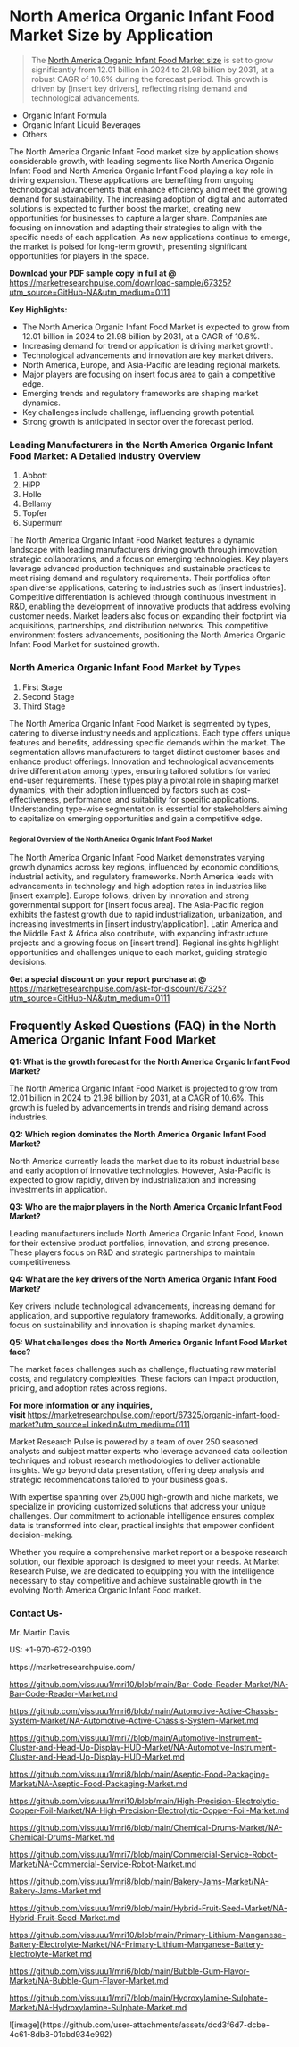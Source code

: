 <h1>North America Organic Infant Food Market&nbsp;Size by Application</h1><blockquote><p>The <a href="https://marketresearchpulse.com/download-sample/67325?utm_source=GitHub-NA&amp;utm_medium=0111">North America Organic Infant Food Market size</a> is set to grow significantly from 12.01 billion in 2024 to 21.98 billion by 2031, at a robust CAGR of 10.6% during the forecast period. This growth is driven by [insert key drivers], reflecting rising demand and technological advancements.</p></blockquote><ul><li>Organic Infant Formula<li> Organic Infant Liquid Beverages<li> Others</li></ul><p>The North America Organic Infant Food market size by application shows considerable growth, with leading segments like North America Organic Infant Food and North America Organic Infant Food playing a key role in driving expansion. These applications are benefiting from ongoing technological advancements that enhance efficiency and meet the growing demand for sustainability. The increasing adoption of digital and automated solutions is expected to further boost the market, creating new opportunities for businesses to capture a larger share. Companies are focusing on innovation and adapting their strategies to align with the specific needs of each application. As new applications continue to emerge, the market is poised for long-term growth, presenting significant opportunities for players in the space.</p><p><strong>Download your PDF sample copy in full at @ </strong><a href="https://marketresearchpulse.com/download-sample/67325?utm_source=GitHub-NA&amp;utm_medium=0111">https://marketresearchpulse.com/download-sample/67325?utm_source=GitHub-NA&amp;utm_medium=0111</a></p><p><strong>Key Highlights: </strong></p><ul><li>The North America Organic Infant Food Market is expected to grow from 12.01 billion in 2024 to 21.98 billion by 2031, at a CAGR of 10.6%.</li><li>Increasing demand for trend or application is driving market growth.</li><li>Technological advancements and innovation are key market drivers.</li><li>North America, Europe, and Asia-Pacific are leading regional markets.</li><li>Major players are focusing on insert focus area to gain a competitive edge.</li><li>Emerging trends and regulatory frameworks are shaping market dynamics.</li><li>Key challenges include challenge, influencing growth potential.</li><li>Strong growth is anticipated in sector over the forecast period.</li></ul><h3>Leading Manufacturers in the North America Organic Infant Food Market: A Detailed Industry Overview</h3><ol><li>Abbott</li><li>HiPP</li><li>Holle</li><li>Bellamy</li><li>Topfer</li><li>Supermum</li></ol><div class="flex max-w-full flex-col flex-grow"><div class="min-h-8 text-message flex w-full flex-col items-end gap-2 whitespace-normal break-words [.text-message+&amp;]:mt-5" dir="auto" data-message-author-role="assistant" data-message-id="fd8432e4-4910-450d-b182-61b7bfb0a01f" data-message-model-slug="gpt-4o"><div class="flex w-full flex-col gap-1 empty:hidden first:pt-[3px]"><div class="markdown prose w-full break-words dark:prose-invert light"><p>The North America Organic Infant Food Market features a dynamic landscape with leading manufacturers driving growth through innovation, strategic collaborations, and a focus on emerging technologies. Key players leverage advanced production techniques and sustainable practices to meet rising demand and regulatory requirements. Their portfolios often span diverse applications, catering to industries such as [insert industries]. Competitive differentiation is achieved through continuous investment in R&amp;D, enabling the development of innovative products that address evolving customer needs. Market leaders also focus on expanding their footprint via acquisitions, partnerships, and distribution networks. This competitive environment fosters advancements, positioning the North America Organic Infant Food Market for sustained growth.</p></div></div></div></div><h3>North America Organic Infant Food Market by Types</h3><ol><li>First Stage<li> Second Stage<li> Third Stage</li></ol><div class="flex max-w-full flex-col flex-grow"><div class="min-h-8 text-message flex w-full flex-col items-end gap-2 whitespace-normal break-words [.text-message+&amp;]:mt-5" dir="auto" data-message-author-role="assistant" data-message-id="084470be-0bb7-4664-bddf-5156b4f41249" data-message-model-slug="gpt-4o-mini"><div class="flex w-full flex-col gap-1 empty:hidden first:pt-[3px]"><div class="markdown prose w-full break-words dark:prose-invert light"><p>The North America Organic Infant Food Market is segmented by types, catering to diverse industry needs and applications. Each type offers unique features and benefits, addressing specific demands within the market. The segmentation allows manufacturers to target distinct customer bases and enhance product offerings. Innovation and technological advancements drive differentiation among types, ensuring tailored solutions for varied end-user requirements. These types play a pivotal role in shaping market dynamics, with their adoption influenced by factors such as cost-effectiveness, performance, and suitability for specific applications. Understanding type-wise segmentation is essential for stakeholders aiming to capitalize on emerging opportunities and gain a competitive edge.</p></div></div></div></div><h3><span style="font-size: 11px;">Regional Overview of the North America Organic Infant Food Market</span></h3><div class="flex max-w-full flex-col flex-grow"><div class="min-h-8 text-message flex w-full flex-col items-end gap-2 whitespace-normal break-words [.text-message+&amp;]:mt-5" dir="auto" data-message-author-role="assistant" data-message-id="e9038762-ce64-4e30-91c9-9bd413514231" data-message-model-slug="gpt-4o-mini"><div class="flex w-full flex-col gap-1 empty:hidden first:pt-[3px]"><div class="markdown prose w-full break-words dark:prose-invert light"><p>The North America Organic Infant Food Market demonstrates varying growth dynamics across key regions, influenced by economic conditions, industrial activity, and regulatory frameworks. North America leads with advancements in technology and high adoption rates in industries like [insert example]. Europe follows, driven by innovation and strong governmental support for [insert focus area]. The Asia-Pacific region exhibits the fastest growth due to rapid industrialization, urbanization, and increasing investments in [insert industry/application]. Latin America and the Middle East &amp; Africa also contribute, with expanding infrastructure projects and a growing focus on [insert trend]. Regional insights highlight opportunities and challenges unique to each market, guiding strategic decisions.</p></div></div></div></div><p><strong>Get a special discount on your report purchase at @ </strong><a href="https://marketresearchpulse.com/ask-for-discount/67325?utm_source=GitHub-NA&amp;utm_medium=0111">https://marketresearchpulse.com/ask-for-discount/67325?utm_source=GitHub-NA&amp;utm_medium=0111</a></p><h2>Frequently Asked Questions (FAQ) in the North America Organic Infant Food Market</h2><p><strong>Q1: What is the growth forecast for the North America Organic Infant Food Market?</strong></p><p>The North America Organic Infant Food Market is projected to grow from 12.01 billion in 2024 to 21.98 billion by 2031, at a CAGR of 10.6%. This growth is fueled by advancements in trends and rising demand across industries.</p><p><strong>Q2: Which region dominates the North America Organic Infant Food Market?</strong></p><p>North America currently leads the market due to its robust industrial base and early adoption of innovative technologies. However, Asia-Pacific is expected to grow rapidly, driven by industrialization and increasing investments in application.</p><p><strong>Q3: Who are the major players in the North America Organic Infant Food Market?</strong></p><p>Leading manufacturers include North America Organic Infant Food, known for their extensive product portfolios, innovation, and strong presence. These players focus on R&amp;D and strategic partnerships to maintain competitiveness.</p><p><strong>Q4: What are the key drivers of the North America Organic Infant Food Market?</strong></p><p>Key drivers include technological advancements, increasing demand for application, and supportive regulatory frameworks. Additionally, a growing focus on sustainability and innovation is shaping market dynamics.</p><p><strong>Q5: What challenges does the North America Organic Infant Food Market face?</strong></p><p>The market faces challenges such as challenge, fluctuating raw material costs, and regulatory complexities. These factors can impact production, pricing, and adoption rates across regions.</p><p><strong>For more information or any inquiries, visit&nbsp;</strong><a href="https://marketresearchpulse.com/report/67325/organic-infant-food-market?utm_source=Linkedin&utm_medium=0111">https://marketresearchpulse.com/report/67325/organic-infant-food-market?utm_source=Linkedin&utm_medium=0111</a></p><p>Market Research Pulse is powered by a team of over 250 seasoned analysts and subject matter experts who leverage advanced data collection techniques and robust research methodologies to deliver actionable insights. We go beyond data presentation, offering deep analysis and strategic recommendations tailored to your business goals.</p><p>With expertise spanning over 25,000 high-growth and niche markets, we specialize in providing customized solutions that address your unique challenges. Our commitment to actionable intelligence ensures complex data is transformed into clear, practical insights that empower confident decision-making.</p><p>Whether you require a comprehensive market report or a bespoke research solution, our flexible approach is designed to meet your needs. At Market Research Pulse, we are dedicated to equipping you with the intelligence necessary to stay competitive and achieve sustainable growth in the evolving North America Organic Infant Food market.</p><h3><strong>Contact Us-</strong></h3><p>Mr. Martin Davis</p><p>US: +1-970-672-0390</p><p>https://marketresearchpulse.com/</p><p><a href="https://github.com/vissuuu1/mri10/blob/main/Bar-Code-Reader-Market/NA-Bar-Code-Reader-Market.md">https://github.com/vissuuu1/mri10/blob/main/Bar-Code-Reader-Market/NA-Bar-Code-Reader-Market.md</a></p><p><a href="https://github.com/vissuuu1/mri6/blob/main/Automotive-Active-Chassis-System-Market/NA-Automotive-Active-Chassis-System-Market.md">https://github.com/vissuuu1/mri6/blob/main/Automotive-Active-Chassis-System-Market/NA-Automotive-Active-Chassis-System-Market.md</a></p><p><a href="https://github.com/vissuuu1/mri7/blob/main/Automotive-Instrument-Cluster-and-Head-Up-Display-HUD-Market/NA-Automotive-Instrument-Cluster-and-Head-Up-Display-HUD-Market.md">https://github.com/vissuuu1/mri7/blob/main/Automotive-Instrument-Cluster-and-Head-Up-Display-HUD-Market/NA-Automotive-Instrument-Cluster-and-Head-Up-Display-HUD-Market.md</a></p><p><a href="https://github.com/vissuuu1/mri8/blob/main/Aseptic-Food-Packaging-Market/NA-Aseptic-Food-Packaging-Market.md">https://github.com/vissuuu1/mri8/blob/main/Aseptic-Food-Packaging-Market/NA-Aseptic-Food-Packaging-Market.md</a></p><p><a href="https://github.com/vissuuu1/mri10/blob/main/High-Precision-Electrolytic-Copper-Foil-Market/NA-High-Precision-Electrolytic-Copper-Foil-Market.md">https://github.com/vissuuu1/mri10/blob/main/High-Precision-Electrolytic-Copper-Foil-Market/NA-High-Precision-Electrolytic-Copper-Foil-Market.md</a></p><p><a href="https://github.com/vissuuu1/mri6/blob/main/Chemical-Drums-Market/NA-Chemical-Drums-Market.md">https://github.com/vissuuu1/mri6/blob/main/Chemical-Drums-Market/NA-Chemical-Drums-Market.md</a></p><p><a href="https://github.com/vissuuu1/mri7/blob/main/Commercial-Service-Robot-Market/NA-Commercial-Service-Robot-Market.md">https://github.com/vissuuu1/mri7/blob/main/Commercial-Service-Robot-Market/NA-Commercial-Service-Robot-Market.md</a></p><p><a href="https://github.com/vissuuu1/mri8/blob/main/Bakery-Jams-Market/NA-Bakery-Jams-Market.md">https://github.com/vissuuu1/mri8/blob/main/Bakery-Jams-Market/NA-Bakery-Jams-Market.md</a></p><p><a href="https://github.com/vissuuu1/mri9/blob/main/Hybrid-Fruit-Seed-Market/NA-Hybrid-Fruit-Seed-Market.md">https://github.com/vissuuu1/mri9/blob/main/Hybrid-Fruit-Seed-Market/NA-Hybrid-Fruit-Seed-Market.md</a></p><p><a href="https://github.com/vissuuu1/mri10/blob/main/Primary-Lithium-Manganese-Battery-Electrolyte-Market/NA-Primary-Lithium-Manganese-Battery-Electrolyte-Market.md">https://github.com/vissuuu1/mri10/blob/main/Primary-Lithium-Manganese-Battery-Electrolyte-Market/NA-Primary-Lithium-Manganese-Battery-Electrolyte-Market.md</a></p><p><a href="https://github.com/vissuuu1/mri6/blob/main/Bubble-Gum-Flavor-Market/NA-Bubble-Gum-Flavor-Market.md">https://github.com/vissuuu1/mri6/blob/main/Bubble-Gum-Flavor-Market/NA-Bubble-Gum-Flavor-Market.md</a></p><p><a href="https://github.com/vissuuu1/mri7/blob/main/Hydroxylamine-Sulphate-Market/NA-Hydroxylamine-Sulphate-Market.md">https://github.com/vissuuu1/mri7/blob/main/Hydroxylamine-Sulphate-Market/NA-Hydroxylamine-Sulphate-Market.md</a></p>
![image](https://github.com/user-attachments/assets/dcd3f6d7-dcbe-4c61-8db8-01cbd934e992)
